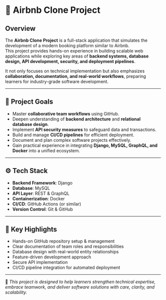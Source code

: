# 🏡 Airbnb Clone Project

## Overview
The **Airbnb Clone Project** is a full-stack application that simulates the development of a modern booking platform similar to Airbnb.  
This project provides hands-on experience in building scalable web applications while exploring key areas of **backend systems, database design, API development, security, and deployment pipelines**.  

It not only focuses on technical implementation but also emphasizes **collaboration, documentation, and real-world workflows**, preparing learners for industry-grade software development.  

---

## 🎯 Project Goals
- Master **collaborative team workflows** using GitHub.  
- Deepen understanding of **backend architecture** and **relational database design**.  
- Implement **API security measures** to safeguard data and transactions.  
- Build and manage **CI/CD pipelines** for efficient deployment.  
- Document and plan complex software projects effectively.  
- Gain practical experience in integrating **Django, MySQL, GraphQL, and Docker** into a unified ecosystem.  

---

## ⚙️ Tech Stack
- **Backend Framework**: Django  
- **Database**: MySQL  
- **API Layer**: REST & GraphQL  
- **Containerization**: Docker  
- **CI/CD**: GitHub Actions (or similar)  
- **Version Control**: Git & GitHub  

---

## 📌 Key Highlights
- Hands-on GitHub repository setup & management  
- Clear documentation of team roles and responsibilities  
- Database design with real-world entity relationships  
- Feature-driven development approach  
- Secure API implementation  
- CI/CD pipeline integration for automated deployment  

---

🚀 *This project is designed to help learners strengthen technical expertise, embrace teamwork, and deliver software solutions with care, clarity, and scalability.*  
